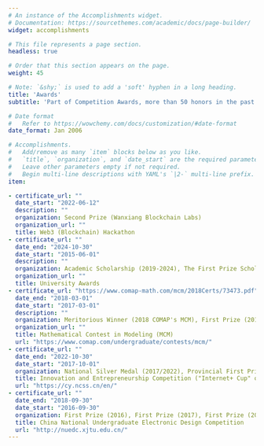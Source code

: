 ```yaml
---
# An instance of the Accomplishments widget.
# Documentation: https://sourcethemes.com/academic/docs/page-builder/
widget: accomplishments

# This file represents a page section.
headless: true

# Order that this section appears on the page.
weight: 45

# Note: `&shy;` is used to add a 'soft' hyphen in a long heading.
title: 'Awards'
subtitle: 'Part of Competition Awards, more than 50 honors in the past few years.'

# Date format
#   Refer to https://wowchemy.com/docs/customization/#date-format
date_format: Jan 2006

# Accomplishments.
#   Add/remove as many `item` blocks below as you like.
#   `title`, `organization`, and `date_start` are the required parameters.
#   Leave other parameters empty if not required.
#   Begin multi-line descriptions with YAML's `|2-` multi-line prefix.
item:

- certificate_url: ""
  date_start: "2022-06-12"
  description: ""
  organization: Second Prize (Wanxiang Blockchain Labs)
  organization_url: ""
  title: Web3 (Blockchain) Hackathon
- certificate_url: ""
  date_end: "2024-10-30"
  date_start: "2015-06-01"
  description: ""
  organization: Academic Scholarship (2019-2024), The First Prize Scholarship (2022), Merit Graduate Student (2022), Outstanding Graduates (2019-2021), Extrodinary Bachlors (2019), RED Award (2019), Five-Four Youth Pacesetters (2018), Merit Undergraduate Students (2017)
  organization_url: ""
  title: University Awards
- certificate_url: "https://www.comap-math.com/mcm/2018Certs/73473.pdf"
  date_end: "2018-03-01"
  date_start: "2017-03-01"
  description: ""
  organization: Meritorious Winner (2018 COMAP's MCM), First Prize (2017 National MCM), Third Prize (2019/2020 Graduate-level)
  organization_url: ""
  title: Mathematical Contest in Modeling (MCM)
  url: "https://www.comap.com/undergraduate/contests/mcm/"
- certificate_url: ""
  date_end: "2022-10-30"
  date_start: "2017-10-01"
  organization: National Silver Medal (2017/2022), Provincial First Prize (2017/2022), Provincial Second Prize (2018/2022), University First Prize (2017/2022)
  title: Innovation and Entrepreneurship Competition ("Internet+ Cup" or "Challenge Cup")
  url: "https://cy.ncss.cn/en/"
- certificate_url: ""
  date_end: "2018-09-30"
  date_start: "2016-09-30"
  organization: First Prize (2016), First Prize (2017), First Prize (2018)
  title: China National Undergraduate Electronic Design Competition
  url: "http://nuedc.xjtu.edu.cn/"
---
```


